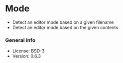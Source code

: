# Mode

* Detect an editor mode based on a given filename
* Detect an editor mode based on the given contents

### General info

* License: BSD-3
* Version: 0.6.3
